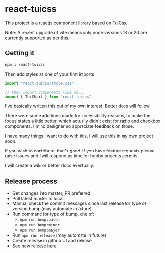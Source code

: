 # react-tuicss

This project is a reactjs component library based on [TuiCss](https://github.com/vinibiavatti1/TuiCss).

Note: A recent upgrade of vite means only node versions 18 or 20 are currently supported as per [this](https://vitejs.dev/guide/migration.html#node-js-support).

## Getting it

```sh
npm i react-tuicss
```

Then add styles as one of your first imports
```ts
import "react-tuicss/style.css"

// then import components like so...
import { TuiChart } from "react-tuicss" 
```

I've basically written this out of my own interest. Better docs will follow.

There were some additions made for accessibility reasons, to make the focus states a little better, which actually didn't exist for radio and checkbox components. I'm no designer so appreciate feedback on those.

I have many things I want to do with this, I will use this in my own project soon.

If you wish to contribute, that's good. If you have feature requests please raise issues and I will respond as time for hobby projects permits.

I will create a wiki or better docs eventually.

## Release process

- Get changes into master, PR preferred
- Pull latest master to local
- Manual check the commit messages since last release for type of version bump (may automate in future)
- Run command for type of bump, one of:
  - `npm run bump:patch`
  - `npm run bump:minor`
  - `npm run bump:major`
- Run `npm run release` (may automate in future)
- Create release in github UI and release
- See new release [here](https://www.npmjs.com/package/react-tuicss?activeTab=versions)
